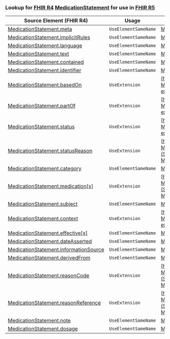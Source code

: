 ### Lookup for [FHIR R4](https://hl7.org/fhir/R4/) [MedicationStatement](https://hl7.org/fhir/R4/MedicationStatement.html) for use in [FHIR R5](https://hl7.org/fhir/R5/)

| Source Element (FHIR R4) | Usage | Target |
| -------------- | ----- | ------ |
| [MedicationStatement.meta](https://hl7.org/fhir/R4/MedicationStatement.html#resource) | `UseElementSameName` | [MedicationStatement.meta](https://hl7.org/fhir/R5/MedicationStatement.html#resource) |
| [MedicationStatement.implicitRules](https://hl7.org/fhir/R4/MedicationStatement.html#resource) | `UseElementSameName` | [MedicationStatement.implicitRules](https://hl7.org/fhir/R5/MedicationStatement.html#resource) |
| [MedicationStatement.language](https://hl7.org/fhir/R4/MedicationStatement.html#resource) | `UseElementSameName` | [MedicationStatement.language](https://hl7.org/fhir/R5/MedicationStatement.html#resource) |
| [MedicationStatement.text](https://hl7.org/fhir/R4/MedicationStatement.html#resource) | `UseElementSameName` | [MedicationStatement.text](https://hl7.org/fhir/R5/MedicationStatement.html#resource) |
| [MedicationStatement.contained](https://hl7.org/fhir/R4/MedicationStatement.html#resource) | `UseElementSameName` | [MedicationStatement.contained](https://hl7.org/fhir/R5/MedicationStatement.html#resource) |
| [MedicationStatement.identifier](https://hl7.org/fhir/R4/MedicationStatement.html#resource) | `UseElementSameName` | [MedicationStatement.identifier](https://hl7.org/fhir/R5/MedicationStatement.html#resource) |
| [MedicationStatement.basedOn](https://hl7.org/fhir/R4/MedicationStatement.html#resource) | `UseExtension` | [http://hl7.org/fhir/4.0/StructureDefinition/extension-MedicationStatement.basedOn](StructureDefinition-ext-R4-MedicationStatement.basedOn.html) |
| [MedicationStatement.partOf](https://hl7.org/fhir/R4/MedicationStatement.html#resource) | `UseExtension` | [http://hl7.org/fhir/4.0/StructureDefinition/extension-MedicationStatement.partOf](StructureDefinition-ext-R4-MedicationStatement.partOf.html) |
| [MedicationStatement.status](https://hl7.org/fhir/R4/MedicationStatement.html#resource) | `UseExtension` | [http://hl7.org/fhir/4.0/StructureDefinition/extension-MedicationStatement.status](StructureDefinition-ext-R4-MedicationStatement.status.html) |
| [MedicationStatement.statusReason](https://hl7.org/fhir/R4/MedicationStatement.html#resource) | `UseExtension` | [http://hl7.org/fhir/4.0/StructureDefinition/extension-MedicationStatement.statusReason](StructureDefinition-ext-R4-MedicationStatement.statusReason.html) |
| [MedicationStatement.category](https://hl7.org/fhir/R4/MedicationStatement.html#resource) | `UseElementSameName` | [MedicationStatement.category](https://hl7.org/fhir/R5/MedicationStatement.html#resource) |
| [MedicationStatement.medication[x]](https://hl7.org/fhir/R4/MedicationStatement.html#resource) | `UseExtension` | [http://hl7.org/fhir/4.0/StructureDefinition/extension-MedicationStatement.medication](StructureDefinition-ext-R4-MedicationStatement.medication.html) |
| [MedicationStatement.subject](https://hl7.org/fhir/R4/MedicationStatement.html#resource) | `UseElementSameName` | [MedicationStatement.subject](https://hl7.org/fhir/R5/MedicationStatement.html#resource) |
| [MedicationStatement.context](https://hl7.org/fhir/R4/MedicationStatement.html#resource) | `UseExtension` | [http://hl7.org/fhir/4.0/StructureDefinition/extension-MedicationStatement.context](StructureDefinition-ext-R4-MedicationStatement.context.html) |
| [MedicationStatement.effective[x]](https://hl7.org/fhir/R4/MedicationStatement.html#resource) | `UseElementSameName` | [MedicationStatement.effective[x]](https://hl7.org/fhir/R5/MedicationStatement.html#resource) |
| [MedicationStatement.dateAsserted](https://hl7.org/fhir/R4/MedicationStatement.html#resource) | `UseElementSameName` | [MedicationStatement.dateAsserted](https://hl7.org/fhir/R5/MedicationStatement.html#resource) |
| [MedicationStatement.informationSource](https://hl7.org/fhir/R4/MedicationStatement.html#resource) | `UseElementSameName` | [MedicationStatement.informationSource](https://hl7.org/fhir/R5/MedicationStatement.html#resource) |
| [MedicationStatement.derivedFrom](https://hl7.org/fhir/R4/MedicationStatement.html#resource) | `UseElementSameName` | [MedicationStatement.derivedFrom](https://hl7.org/fhir/R5/MedicationStatement.html#resource) |
| [MedicationStatement.reasonCode](https://hl7.org/fhir/R4/MedicationStatement.html#resource) | `UseExtension` | [http://hl7.org/fhir/4.0/StructureDefinition/extension-MedicationStatement.reasonCode](StructureDefinition-ext-R4-MedicationStatement.reasonCode.html) |
| [MedicationStatement.reasonReference](https://hl7.org/fhir/R4/MedicationStatement.html#resource) | `UseExtension` | [http://hl7.org/fhir/4.0/StructureDefinition/extension-MedicationStatement.reasonReference](StructureDefinition-ext-R4-MedicationStatement.reasonReference.html) |
| [MedicationStatement.note](https://hl7.org/fhir/R4/MedicationStatement.html#resource) | `UseElementSameName` | [MedicationStatement.note](https://hl7.org/fhir/R5/MedicationStatement.html#resource) |
| [MedicationStatement.dosage](https://hl7.org/fhir/R4/MedicationStatement.html#resource) | `UseElementSameName` | [MedicationStatement.dosage](https://hl7.org/fhir/R5/MedicationStatement.html#resource) |
